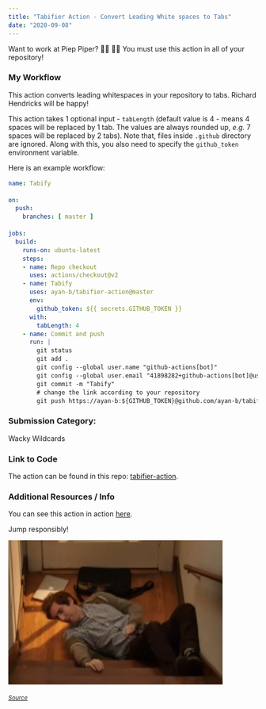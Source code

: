 ```yaml
---
title: "Tabifier Action - Convert Leading White spaces to Tabs"
date: "2020-09-08"
---
```


Want to work at Piep Piper? 👨‍💻 👩‍💻
You must use this action in all of your repository!


### My Workflow
This action converts leading whitespaces in your repository to tabs. Richard Hendricks will be happy!

This action takes 1 optional input - `tabLength` (default value is 4 - means 4
spaces will be replaced by 1 tab. The values are always rounded up, _e.g._ 7
spaces will be replaced by 2 tabs). Note that, files inside `.github` directory
are ignored. Along with this, you also need to specify the `github_token` environment variable.

Here is an example workflow:

```yaml
name: Tabify

on:
  push:
    branches: [ master ]

jobs:
  build:
    runs-on: ubuntu-latest
    steps:
    - name: Repo checkout
      uses: actions/checkout@v2
    - name: Tabify
      uses: ayan-b/tabifier-action@master
      env:
        github_token: ${{ secrets.GITHUB_TOKEN }}
      with:
        tabLength: 4
    - name: Commit and push
      run: |
        git status
        git add .
        git config --global user.name "github-actions[bot]"
        git config --global user.email "41898282+github-actions[bot]@users.noreply.github.com"
        git commit -m "Tabify"
        # change the link according to your repository
        git push https://ayan-b:${GITHUB_TOKEN}@github.com/ayan-b/tabifier-playground HEAD:master
```


### Submission Category: 

Wacky Wildcards


### Link to Code

The action can be found in this repo: [tabifier-action](https://github.com/ayan-b/tabifier-action).

### Additional Resources / Info

You can see this action in action [here](https://github.com/ayan-b/tabifier-playground).

Jump responsibly!

![Richard Jumping](./Richard-Jumping.jpg)

<small><i><a href="https://www.youtube.com/watch?v=SsoOG6ZeyUI">Source</a></i></small>
